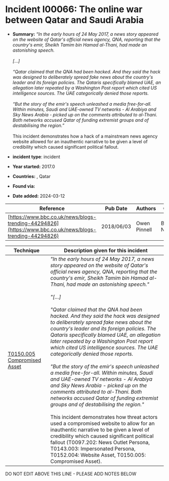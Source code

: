 # Incident I00066: The online war between Qatar and Saudi Arabia

* **Summary:** <I>“In the early hours of 24 May 2017, a news story appeared on the website of Qatar's official news agency, QNA, reporting that the country's emir, Sheikh Tamim bin Hamad al-Thani, had made an astonishing speech.<br><br> […]<br><br> “Qatar claimed that the QNA had been hacked. And they said the hack was designed to deliberately spread fake news about the country's leader and its foreign policies. The Qataris specifically blamed UAE, an allegation later repeated by a Washington Post report which cited US intelligence sources. The UAE categorically denied those reports.<br><br> “But the story of the emir's speech unleashed a media free-for-all. Within minutes, Saudi and UAE-owned TV networks - Al Arabiya and Sky News Arabia - picked up on the comments attributed to al-Thani. Both networks accused Qatar of funding extremist groups and of destabilising the region.”</i><br><br> This incident demonstrates how a hack of a mainstream news agency website allowed for an inauthentic narrative to be given a level of credibility which caused significant political fallout.

* **incident type**: incident

* **Year started:** 2017.0

* **Countries:**  , Qatar

* **Found via:** 

* **Date added:** 2024-03-12


| Reference | Pub Date | Authors | Org | Archive |
| --------- | -------- | ------- | --- | ------- |
| [https://www.bbc.co.uk/news/blogs-trending-44294826](https://www.bbc.co.uk/news/blogs-trending-44294826) | 2018/06/03 | Owen Pinnell | BBC News | [https://web.archive.org/web/20180605001510/https://www.bbc.com/news/blogs-trending-44294826](https://web.archive.org/web/20180605001510/https://www.bbc.com/news/blogs-trending-44294826) |

 

| Technique | Description given for this incident |
| --------- | ------------------------- |
| [T0150.005 Compromised Asset](../../generated_pages/techniques/T0150.005.md) | _"In the early hours of 24 May 2017, a news story appeared on the website of Qatar's official news agency, QNA, reporting that the country's emir, Sheikh Tamim bin Hamad al-Thani, had made an astonishing speech."_ <br /> <br />_"[…]_ <br /> <br />_"Qatar claimed that the QNA had been hacked. And they said the hack was designed to deliberately spread fake news about the country's leader and its foreign policies. The Qataris specifically blamed UAE, an allegation later repeated by a Washington Post report which cited US intelligence sources. The UAE categorically denied those reports._ <br /> <br />_"But the story of the emir's speech unleashed a media free-for-all. Within minutes, Saudi and UAE-owned TV networks - Al Arabiya and Sky News Arabia - picked up on the comments attributed to al-Thani. Both networks accused Qatar of funding extremist groups and of destabilising the region."_ <br /> <br />This incident demonstrates how threat actors used a compromised website to allow for an inauthentic narrative to be given a level of credibility which caused significant political fallout (T0097.202: News Outlet Persona, T0143.003: Impersonated Persona, T0152.004: Website Asset, T0150.005: Compromised Asset). |


DO NOT EDIT ABOVE THIS LINE - PLEASE ADD NOTES BELOW